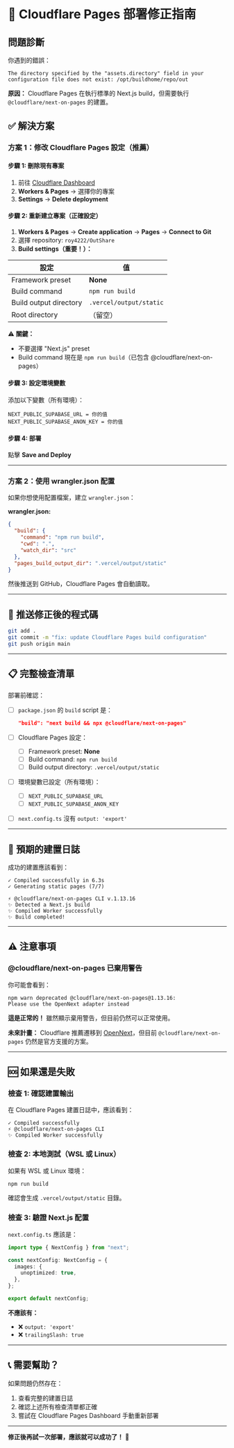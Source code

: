 # 🔧 Cloudflare Pages 部署修正指南

## 問題診斷

你遇到的錯誤：
```
The directory specified by the "assets.directory" field in your configuration file does not exist: /opt/buildhome/repo/out
```

**原因：** Cloudflare Pages 在執行標準的 Next.js build，但需要執行 `@cloudflare/next-on-pages` 的建置。

## ✅ 解決方案

### 方案 1：修改 Cloudflare Pages 設定（推薦）

#### 步驟 1: 刪除現有專案

1. 前往 [Cloudflare Dashboard](https://dash.cloudflare.com/)
2. **Workers & Pages** → 選擇你的專案
3. **Settings** → **Delete deployment**

#### 步驟 2: 重新建立專案（正確設定）

1. **Workers & Pages** → **Create application** → **Pages** → **Connect to Git**
2. 選擇 repository: `roy4222/OutShare`
3. **Build settings（重要！）：**

| 設定 | 值 |
|------|---|
| Framework preset | **None** |
| Build command | `npm run build` |
| Build output directory | `.vercel/output/static` |
| Root directory | （留空） |

⚠️ **關鍵：** 
- 不要選擇 "Next.js" preset
- Build command 現在是 `npm run build`（已包含 @cloudflare/next-on-pages）

#### 步驟 3: 設定環境變數

添加以下變數（所有環境）：

```
NEXT_PUBLIC_SUPABASE_URL = 你的值
NEXT_PUBLIC_SUPABASE_ANON_KEY = 你的值
```

#### 步驟 4: 部署

點擊 **Save and Deploy**

---

### 方案 2：使用 wrangler.json 配置

如果你想使用配置檔案，建立 `wrangler.json`：

**wrangler.json:**
```json
{
  "build": {
    "command": "npm run build",
    "cwd": ".",
    "watch_dir": "src"
  },
  "pages_build_output_dir": ".vercel/output/static"
}
```

然後推送到 GitHub，Cloudflare Pages 會自動讀取。

---

## 🚀 推送修正後的程式碼

```bash
git add .
git commit -m "fix: update Cloudflare Pages build configuration"
git push origin main
```

---

## 📋 完整檢查清單

部署前確認：

- [ ] `package.json` 的 `build` script 是：
  ```json
  "build": "next build && npx @cloudflare/next-on-pages"
  ```

- [ ] Cloudflare Pages 設定：
  - [ ] Framework preset: **None**
  - [ ] Build command: `npm run build`
  - [ ] Build output directory: `.vercel/output/static`

- [ ] 環境變數已設定（所有環境）：
  - [ ] `NEXT_PUBLIC_SUPABASE_URL`
  - [ ] `NEXT_PUBLIC_SUPABASE_ANON_KEY`

- [ ] `next.config.ts` 沒有 `output: 'export'`

---

## 🎯 預期的建置日誌

成功的建置應該看到：

```
✓ Compiled successfully in 6.3s
✓ Generating static pages (7/7)

⚡️ @cloudflare/next-on-pages CLI v.1.13.16
✨ Detected a Next.js build
✨ Compiled Worker successfully
✨ Build completed!
```

---

## ⚠️ 注意事項

### @cloudflare/next-on-pages 已棄用警告

你可能會看到：
```
npm warn deprecated @cloudflare/next-on-pages@1.13.16: 
Please use the OpenNext adapter instead
```

**這是正常的！** 雖然顯示棄用警告，但目前仍然可以正常使用。

**未來計畫：** Cloudflare 推薦遷移到 [OpenNext](https://opennext.js.org/cloudflare)，但目前 `@cloudflare/next-on-pages` 仍然是官方支援的方案。

---

## 🆘 如果還是失敗

### 檢查 1: 確認建置輸出

在 Cloudflare Pages 建置日誌中，應該看到：

```
✓ Compiled successfully
⚡️ @cloudflare/next-on-pages CLI
✨ Compiled Worker successfully
```

### 檢查 2: 本地測試（WSL 或 Linux）

如果有 WSL 或 Linux 環境：

```bash
npm run build
```

確認會生成 `.vercel/output/static` 目錄。

### 檢查 3: 驗證 Next.js 配置

`next.config.ts` 應該是：

```typescript
import type { NextConfig } from "next";

const nextConfig: NextConfig = {
  images: {
    unoptimized: true,
  },
};

export default nextConfig;
```

**不應該有：**
- ❌ `output: 'export'`
- ❌ `trailingSlash: true`

---

## 📞 需要幫助？

如果問題仍然存在：

1. 查看完整的建置日誌
2. 確認上述所有檢查清單都正確
3. 嘗試在 Cloudflare Pages Dashboard 手動重新部署

---

**修正後再試一次部署，應該就可以成功了！** 🎉

